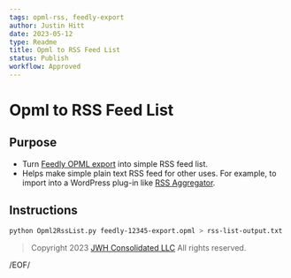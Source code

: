 ```yaml
---
tags: opml-rss, feedly-export
author: Justin Hitt
date: 2023-05-12
type: Readme
title: Opml to RSS Feed List
status: Publish
workflow: Approved
---
```


# Opml to RSS Feed List

## Purpose

- Turn [Feedly OPML export](https://feedly.helpscoutdocs.com/article/52-how-can-i-export-my-sources-and-feeds-through-opml) into simple RSS feed list.
- Helps make simple plain text RSS feed for other uses. For example, to import into a WordPress plug-in like [RSS Aggregator](https://www.wprssaggregator.com/).

## Instructions

```bash
python Opml2RssList.py feedly-12345-export.opml > rss-list-output.txt
```


> Copyright 2023 [JWH Consolidated LLC](https://www.jwhco.com/?utm_source=repository&utm_medium=github.com&utm_content=jwhco-scripts-readme) All rights reserved.

/EOF/
